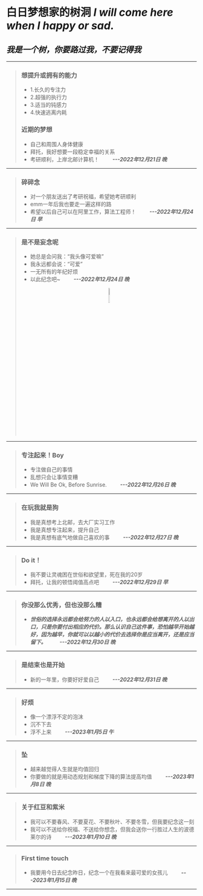 # 白日梦想家的树洞 *I will come here when I happy or sad.*

## *我是一个树，你要路过我，不要记得我*



---
>### 想提升或拥有的能力
>* 1.长久的专注力
>* 2.超强的执行力
>* 3.适当的钝感力
>* 4.快速逃离内耗
>
>### 近期的梦想
>* 自己和周围人身体健康  
>* 拜托，我好想要一段稳定幸福的关系
>* 考研顺利，上岸北邮计算机！                &nbsp; &nbsp; &nbsp; &nbsp; ***---2022年12月21日 晚*** 
---


>### 碎碎念
>* 对一个朋友送出了考研祝福，希望她考研顺利
>* emm一年后我也要走一遍这样的路
>* 希望以后自己可以在阿里工作，算法工程师！       &nbsp; &nbsp; &nbsp; &nbsp; ***---2022年12月24日 早*** 
---
>### 是不是妄念呢
>* 她总是会问我：“我头像可爱嘛”
>* 我永远都会说：“可爱”
>* 一无所有的年纪好烦
>* 以此纪念吧~            &nbsp; &nbsp; &nbsp; &nbsp; ***---2022年12月24日 晚***
><div align="center">
><img src=https://user-images.githubusercontent.com/84625913/209437387-81e8ce85-e0e4-470c-b2f6-7ef1966d6021.jpg width=10% /> 
></div>

---
>### 专注起来！Boy
>* 专注做自己的事情
>* 乱想只会让事情变糟 
>* We Will Be Ok, Before Sunrise.                   &nbsp; &nbsp; &nbsp; &nbsp; ***---2022年12月26日 晚***
--- 
>### 在玩我就是狗
>* 我是真想考上北邮，去大厂实习工作
>* 我是真想专注起来，提升自己         
>* 我是真想有底气地做自己喜欢的事                    &nbsp; &nbsp; &nbsp; &nbsp; ***---2022年12月27日 晚***
---
>### Do it！  
>* 我不要让灵魂困在世俗和欲望里，死在我的20岁
>* 拜托，让我的顿悟阈值高点吧                        &nbsp; &nbsp; &nbsp; &nbsp; ***---2022年12月29日 早***
---
>### 你没那么优秀，但也没那么糟
>* ***世俗的选择永远都会给努力的人以入口，也永远都会给想离开的人以出口，只是你要付出相应的代价。那么认识自己这件事，恐怕越早开始越好，因为越早，你就可以以越小的代价去选择你是应当离开，还是应当留下。***                        &nbsp; &nbsp; &nbsp; &nbsp; ***---2022年12月30日 晚***

---
>### 是结束也是开始  
>* 新的一年里，你要好好爱自己                        &nbsp; &nbsp; &nbsp; &nbsp; ***---2022年12月31日 晚***
---
>### 好烦
>* 像一个漂浮不定的泡沫
>* 沉不下去
>* 浮不上来                                          &nbsp; &nbsp; &nbsp; &nbsp; ***---2023年1月5日 午***
---
>### 坠
>* 越来越觉得人生就是均值回归
>* 你要做的就是用动态规划和梯度下降的算法提高均值     &nbsp; &nbsp; &nbsp; &nbsp; ***---2023年1月8日 晚***
---
>### 关于红豆和紫米
>* 我可以不要春风、不要夏花、不要秋叶、不要冬雪，但我要纪念这一刻
>* 我可以不送给你祝福、不送给你想念，但我会送你一行胜过人生的波德莱尔的诗         &nbsp; &nbsp; &nbsp; &nbsp; ***---2023年1月10日 晚***
---
>### First time touch 
>* 我要用今日去纪念昨日，纪念一个在我看来最可爱的女孩儿                          &nbsp; &nbsp; &nbsp; &nbsp; ***---2023年1月15日 晚***
---
                                                 
